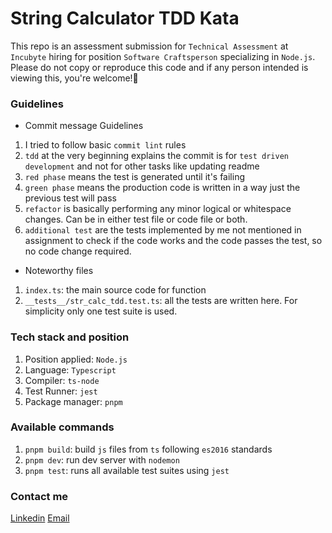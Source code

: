 # String Calculator TDD Kata

This repo is an assessment submission for `Technical Assessment` at `Incubyte` hiring for position `Software Craftsperson` specializing in `Node.js`. Please do not copy or reproduce this code and if any person intended is viewing this, you're welcome!🎉

### Guidelines

-   Commit message Guidelines

1. I tried to follow basic `commit lint` rules
2. `tdd` at the very beginning explains the commit is for `test driven development` and not for other tasks like updating readme
3. `red phase` means the test is generated until it's failing
4. `green phase` means the production code is written in a way just the previous test will pass
5. `refactor` is basically performing any minor logical or whitespace changes. Can be in either test file or code file or both.
6. `additional test` are the tests implemented by me not mentioned in assignment to check if the code works and the code passes the test, so no code change required.

-   Noteworthy files

1. `index.ts`: the main source code for function
2. `__tests__/str_calc_tdd.test.ts`: all the tests are written here. For simplicity only one test suite is used.

### Tech stack and position

1. Position applied: `Node.js`
2. Language: `Typescript`
3. Compiler: `ts-node`
4. Test Runner: `jest`
5. Package manager: `pnpm`

### Available commands

1. `pnpm build`: build `js` files from `ts` following `es2016` standards
2. `pnpm dev`: run dev server with `nodemon`
3. `pnpm test`: runs all available test suites using `jest`

### Contact me

[Linkedin](https://linkedin.com/in/thedevsoham)
[Email](mailto:sohamdas673@gmail.com)
